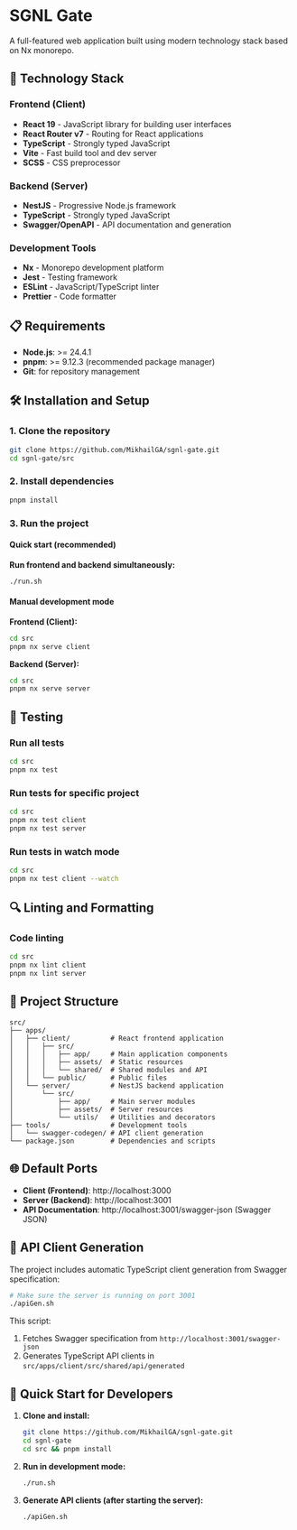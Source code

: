 # SGNL Gate

A full-featured web application built using modern technology stack based on Nx monorepo.

## 🚀 Technology Stack

### Frontend (Client)

- **React 19** - JavaScript library for building user interfaces
- **React Router v7** - Routing for React applications
- **TypeScript** - Strongly typed JavaScript
- **Vite** - Fast build tool and dev server
- **SCSS** - CSS preprocessor

### Backend (Server)

- **NestJS** - Progressive Node.js framework
- **TypeScript** - Strongly typed JavaScript
- **Swagger/OpenAPI** - API documentation and generation

### Development Tools

- **Nx** - Monorepo development platform
- **Jest** - Testing framework
- **ESLint** - JavaScript/TypeScript linter
- **Prettier** - Code formatter

## 📋 Requirements

- **Node.js**: >= 24.4.1
- **pnpm**: >= 9.12.3 (recommended package manager)
- **Git**: for repository management

## 🛠 Installation and Setup

### 1. Clone the repository

```bash
git clone https://github.com/MikhailGA/sgnl-gate.git
cd sgnl-gate/src
```

### 2. Install dependencies

```bash
pnpm install
```

### 3. Run the project

#### Quick start (recommended)

**Run frontend and backend simultaneously:**

```bash
./run.sh
```

#### Manual development mode

**Frontend (Client):**

```bash
cd src
pnpm nx serve client
```

**Backend (Server):**

```bash
cd src
pnpm nx serve server
```

## 🧪 Testing

### Run all tests

```bash
cd src
pnpm nx test
```

### Run tests for specific project

```bash
cd src
pnpm nx test client
pnpm nx test server
```

### Run tests in watch mode

```bash
cd src
pnpm nx test client --watch
```

## 🔍 Linting and Formatting

### Code linting

```bash
cd src
pnpm nx lint client
pnpm nx lint server
```

## 📁 Project Structure

```
src/
├── apps/
│   ├── client/          # React frontend application
│   │   ├── src/
│   │   │   ├── app/     # Main application components
│   │   │   ├── assets/  # Static resources
│   │   │   └── shared/  # Shared modules and API
│   │   └── public/      # Public files
│   └── server/          # NestJS backend application
│       └── src/
│           ├── app/     # Main server modules
│           ├── assets/  # Server resources
│           └── utils/   # Utilities and decorators
├── tools/               # Development tools
│   └── swagger-codegen/ # API client generation
└── package.json         # Dependencies and scripts
```

## 🌐 Default Ports

- **Client (Frontend)**: http://localhost:3000
- **Server (Backend)**: http://localhost:3001
- **API Documentation**: http://localhost:3001/swagger-json (Swagger JSON)

## 🔧 API Client Generation

The project includes automatic TypeScript client generation from Swagger specification:

```bash
# Make sure the server is running on port 3001
./apiGen.sh
```

This script:

1. Fetches Swagger specification from `http://localhost:3001/swagger-json`
2. Generates TypeScript API clients in `src/apps/client/src/shared/api/generated`

## 🚀 Quick Start for Developers

1. **Clone and install:**

   ```bash
   git clone https://github.com/MikhailGA/sgnl-gate.git
   cd sgnl-gate
   cd src && pnpm install
   ```

2. **Run in development mode:**

   ```bash
   ./run.sh
   ```

3. **Generate API clients (after starting the server):**
   ```bash
   ./apiGen.sh
   ```
